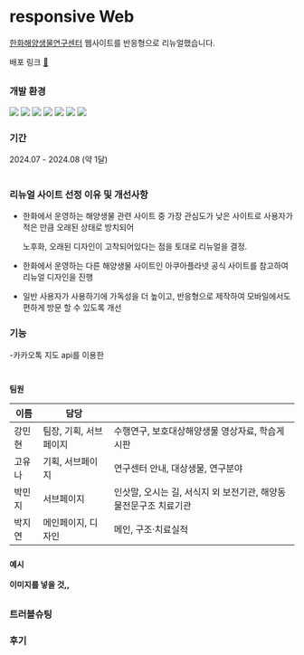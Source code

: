 # responsive Web
[한화해양생물연구센터](https://www.hmbrc.co.kr) 웹사이트를 반응형으로 리뉴얼했습니다.

배포 링크 [🏡](https://tolix-a.github.io/team-1)

##
     
### 개발 환경
<img src="https://img.shields.io/badge/html5-E34F26?style=for-the-badge&logo=html5&logoColor=white"> <img src="https://img.shields.io/badge/Sass-CC6699?style=for-the-badge&logo=sass&logoColor=white">
<img src="https://img.shields.io/badge/javascript-F7DF1E?style=for-the-badge&logo=javascript&logoColor=black">
<img src="https://img.shields.io/badge/Figma-F24E1E?style=for-the-badge&logo=figma&logoColor=white">
<img src="https://img.shields.io/badge/jquery-0769AD?style=for-the-badge&logo=jquery&logoColor=white">
<img src="https://img.shields.io/badge/github-181717?style=for-the-badge&logo=github&logoColor=white">
<img src="https://img.shields.io/badge/json-5E5C5C?style=for-the-badge&logo=json&logoColor=white">

### 기간
2024.07 - 2024.08 (약 1달)
<br/>
<br/>
### 리뉴얼 사이트 선정 이유 및 개선사항
- 한화에서 운영하는 해양생물 관련 사이트 중 가장 관심도가 낮은 사이트로 사용자가 적은 만큼 오래된 상태로 방치되어

  노후화, 오래된 디자인이 고착되어있다는 점을 토대로 리뉴얼을 결정.

- 한화에서 운영하는 다른 해양생물 사이트인 아쿠아플라넷 공식 사이트를 참고하여 리뉴얼 디자인을 진행

- 일반 사용자가 사용하기에 가독성을 더 높이고, 반응형으로 제작하여 모바일에서도 편하게 방문 할 수 있도록 개선

### 기능
-카카오톡 지도 api를 이용한 
<br/>
<br/>
### `팀원`
  
| 이름   | 담당              | |
|-------|-------------------|---|
| 강민현 | 팀장, 기획, 서브페이지  | 수행연구, 보호대상해양생물 영상자료, 학습게시판
| 고유나 | 기획, 서브페이지       | 연구센터 안내, 대상생물, 연구분야
| 박민지 | 서브페이지            | 인삿말, 오시는 길, 서식지 외 보전기관, 해양동물전문구조 치료기관
| 박지연 | 메인페이지, 디자인     | 메인, 구조·치료실적

### `예시`
**이미지를 넣을 것,,**

##

### 트러블슈팅


### 후기
